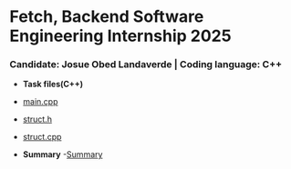 <h1>Fetch, Backend Software Engineering Internship 2025</h1>
<h3>Candidate: Josue Obed Landaverde | Coding language: C++</h3>

- <b>Task files(C++)</b>
 - [main.cpp](https://github.com/jlndvr/Fetch-BE-C-/blob/main/main.cpp)
 - [struct.h](https://github.com/jlndvr/Fetch-BE-C-/blob/main/struct.h)
 - [struct.cpp](https://github.com/jlndvr/Fetch-BE-C-/blob/main/struct.cpp)

- <b>Summary</b>
 -[Summary](https://github.com/jlndvr/Fetch-BE-C-/blob/main/Summary.txt)
